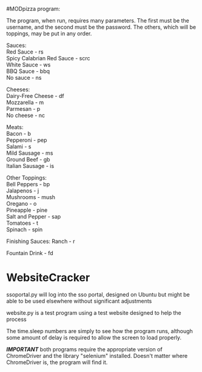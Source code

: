#MODpizza program:

The program, when run, requires many parameters. The first must be the username, and the second must be the password. The others, which will be toppings, may be put in any order.

Sauces:  
Red Sauce - rs  
Spicy Calabrian Red Sauce - scrc  
White Sauce - ws  
BBQ Sauce - bbq  
No sauce - ns  

Cheeses:  
Dairy-Free Cheese - df  
Mozzarella - m  
Parmesan - p  
No cheese - nc  

Meats:  
Bacon - b  
Pepperoni - pep  
Salami - s  
Mild Sausage - ms  
Ground Beef - gb  
Italian Sausage - is  

Other Toppings:  
Bell Peppers - bp  
Jalapenos - j  
Mushrooms - mush  
Oregano - o  
Pineapple - pine  
Salt and Pepper - sap  
Tomatoes - t  
Spinach - spin  

Finishing Sauces:
Ranch - r

Fountain Drink - fd





# WebsiteCracker

ssoportal.py will log into the sso portal, designed on Ubuntu but might be able to be used elsewhere without significant adjustments

website.py is a test program using a test website designed to help the process

The time.sleep numbers are simply to see how the program runs, although some amount of delay is required to allow the screen to load properly.

***IMPORTANT***
both programs require the appropriate version of ChromeDriver and the library "selenium" installed. Doesn't matter where ChromeDriver is, the program will find it. 